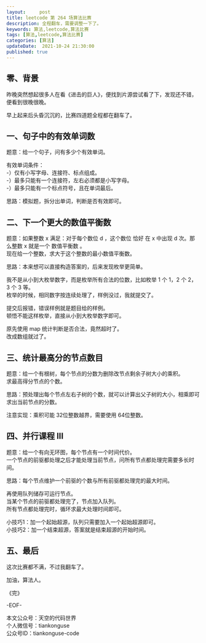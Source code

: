 ```yaml
---   
layout:     post  
title: leetcode 第 264 场算法比赛  
description: 全程翻车，需要调整一下了。     
keywords: 算法,leetcode,算法比赛  
tags: [算法,leetcode,算法比赛]    
categories: [算法]  
updateDate:  2021-10-24 21:30:00  
published: true  
---  
```



## 零、背景  


昨晚突然想起很多人在看《进击的巨人》，便找到片源尝试看了下，发现还不错，便看到很晚很晚。  


早上起来后头昏沉沉的，比赛四道题全程都在翻车了。  



## 一、句子中的有效单词数  


题意：给一个句子，问有多少个有效单词。  


有效单词条件：  
-）仅有小写字母、连接符、标点组成。  
-）最多只能有一个连接符，左右必须都是小写字母。  
-）最多只能有一个标点符号，且在单词最后。  



思路：模拟题，拆分出单词，判断是否有效即可。  



## 二、下一个更大的数值平衡数  


题意：如果整数  x 满足：对于每个数位 d ，这个数位 恰好 在 x 中出现 d 次。那么整数 x 就是一个 数值平衡数 。    
现在给一个整数，求大于这个整数的最小数值平衡数。  


思路：本来想可以直接构造答案的，后来发现枚举更简单。  


我不是从小到大枚举数字，而是枚举所有合法的位数，比如枚举 1 个 1，2 个 2，3 个 3 等。  
枚举的时候，相同数字按连续处理了，样例没过，我就提交了。  


提交后报错，错误样例就是题目给的样例。  
顿悟不能这样枚举，直接从小到大枚举数字即可。  


原先使用 map 统计判断是否合法，竟然超时了。  
改成数组就过了。  


## 三、统计最高分的节点数目  


题意：给一个有根树，每个节点的分数为删除改节点剩余子树大小的乘积。  
求最高得分节点的个数。  


思路：预处理出每个节点左右子树的个数，就可以计算出父子树的大小，相乘即可求出当前节点的分数。  


注意实现：乘积可能 32位整数越界，需要使用 64位整数。  


## 四、并行课程 III  

题意：给一个有向无环图，每个节点有一个时间代价。  
一个节点的前驱都处理之后才能处理当前节点，问所有节点都处理完需要多长时间。  


思路：每个节点维护一个前驱的个数与所有前驱都处理完的最大时间。  


再使用队列储存可运行节点。  
当某个节点的前驱都处理完了，节点加入队列。  
所有节点都处理完时，循环求最大处理时间即可。  


小技巧1：加一个起始超源，队列只需要加入一个起始超源即可。  
小技巧2：加一个结束超源，答案就是结束超源的开始时间。  


## 五、最后  


这次比赛都不满，不过我翻车了。  




加油，算法人。  


《完》  


-EOF-  



本文公众号：天空的代码世界  
个人微信号：tiankonguse  
公众号ID：tiankonguse-code  
  

